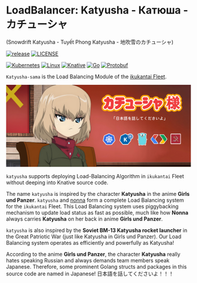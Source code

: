 # LoadBalancer: Katyusha - Катюша - カチューシャ
(Snowdrift Katyusha - Tuyết Phong Katyusha - 地吹雪のカチューシャ)

[![release](https://img.shields.io/badge/katyusha--v0.1-log?style=flat&label=release&color=bisque)]()
[![LICENSE](https://img.shields.io/badge/license-Apache%202.0-blue.svg)](https://www.apache.org/licenses/LICENSE-2.0)

[![Kubernetes](https://img.shields.io/badge/kubernetes-%23326ce5.svg?style=for-the-badge&logo=kubernetes&logoColor=white&link=https%3A%2F%2Fkubernetes.io)](https://kubernetes.io/)
[![Linux](https://img.shields.io/badge/Linux-FCC624?style=for-the-badge&logo=linux&logoColor=black)]()
[![Knative](https://img.shields.io/badge/knative-log?style=for-the-badge&logo=knative&logoColor=white&labelColor=%230865AD&color=%230865AD)](https://knative.dev/docs/)
[![Go](https://img.shields.io/badge/go-%2300ADD8.svg?style=for-the-badge&logo=go&logoColor=white)](https://go.dev/)
[![Protobuf](https://img.shields.io/badge/Protobuf-log?style=for-the-badge&logo=nani&logoColor=green&labelColor=red&color=darkgreen)](https://protobuf.dev/)

`Katyusha-sama` is the Load Balancing Module of the [ikukantai Fleet](https://github.com/bonavadeur/ikukantai).

![katyusha](/assets/images/katyusha/katyusha_wp.jpg)

`katyusha` supports deploying Load-Balancing Algorithm in `ikukantai` Fleet without deeping into Knative source code.

The name `katyusha` is inspired by the character **Katyusha** in the anime **Girls und Panzer**. `katyusha` and [nonna](https://github.com/bonavadeur/nonna) form a complete Load Balancing system for the `ikukantai` Fleet. This Load Balancing system uses piggybacking mechanism to update load status as fast as possible, much like how **Nonna** always carries **Katyusha** on her back in anime **Girls und Panzer**.

`katyusha` is also inspired by the **Soviet BM-13 Katyusha rocket launcher** in the Great Patriotic War (just like Katyusha in Girls und Panzer). Our Load Balancing system operates as efficiently and powerfully as Katyusha!

According to the anime **Girls und Panzer**, the character **Katyusha** really hates speaking Russian and always demands team members speak Japanese. Therefore, some prominent Golang structs and packages in this source code are named in Japanese! 日本語を話してくださいよ！！！
